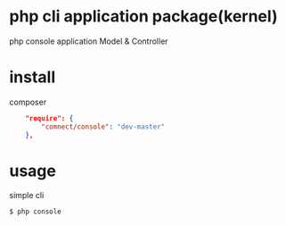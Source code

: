 php cli application package(kernel)
=======

php console application 
Model & Controller

install
============
composer

```json
	"require": {
		"comnect/console": "dev-master"
	},
```

usage
=============
simple cli
```bash
$ php console
```
